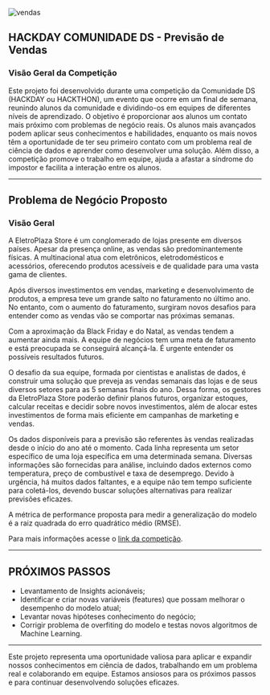 
![vendas](https://github.com/user-attachments/assets/42dc80fd-1673-4276-a40b-7d59b660f1d9)


## HACKDAY COMUNIDADE DS - Previsão de Vendas

### Visão Geral da Competição 
Este projeto foi desenvolvido durante uma competição da Comunidade DS (HACKDAY ou HACKTHON), um evento que ocorre em um final de semana, reunindo alunos da comunidade e dividindo-os em equipes de diferentes níveis de aprendizado. O objetivo é proporcionar aos alunos um contato mais próximo com problemas de negócio reais. Os alunos mais avançados podem aplicar seus conhecimentos e habilidades, enquanto os mais novos têm a oportunidade de ter seu primeiro contato com um problema real de ciência de dados e aprender como desenvolver uma solução. Além disso, a competição promove o trabalho em equipe, ajuda a afastar a síndrome do impostor e facilita a interação entre os alunos.

---

## Problema de Negócio Proposto 

### Visão Geral
A EletroPlaza Store é um conglomerado de lojas presente em diversos países. Apesar da presença online, as vendas são predominantemente físicas. A multinacional atua com eletrônicos, eletrodomésticos e acessórios, oferecendo produtos acessíveis e de qualidade para uma vasta gama de clientes.

Após diversos investimentos em vendas, marketing e desenvolvimento de produtos, a empresa teve um grande salto no faturamento no último ano. No entanto, com o aumento do faturamento, surgiram novos desafios para entender como as vendas vão se comportar nas próximas semanas.

Com a aproximação da Black Friday e do Natal, as vendas tendem a aumentar ainda mais. A equipe de negócios tem uma meta de faturamento e está preocupada se conseguirá alcançá-la. É urgente entender os possíveis resultados futuros.

O desafio da sua equipe, formada por cientistas e analistas de dados, é construir uma solução que preveja as vendas semanais das lojas e de seus diversos setores para as 5 semanas finais do ano. Dessa forma, os gestores da EletroPlaza Store poderão definir planos futuros, organizar estoques, calcular receitas e decidir sobre novos investimentos, além de alocar estes investimentos de forma mais eficiente em campanhas de marketing e vendas.

Os dados disponíveis para a previsão são referentes às vendas realizadas desde o início do ano até o momento. Cada linha representa um setor específico de uma loja específica em uma determinada semana. Diversas informações são fornecidas para análise, incluindo dados externos como temperatura, preço de combustível e taxa de desemprego. Devido à urgência, há muitos dados faltantes, e a equipe não tem tempo suficiente para coletá-los, devendo buscar soluções alternativas para realizar previsões eficazes.

A métrica de performance proposta para medir a generalização do modelo é a raiz quadrada do erro quadrático médio (RMSE).

Para mais informações acesse o [link da competição](https://www.kaggle.com/competitions/test-hackday-7).

---

## PRÓXIMOS PASSOS

- Levantamento de Insights acionáveis;
- Identificar e criar novas variáveis (features) que possam melhorar o desempenho do modelo atual;
- Levantar novas hipóteses conhecimento do negócio;
- Corrigir problema de overfiting do modelo e testas novos algoritmos de Machine Learning.

---

Este projeto representa uma oportunidade valiosa para aplicar e expandir nossos conhecimentos em ciência de dados, trabalhando em um problema real e colaborando em equipe. Estamos ansiosos para os próximos passos e para continuar desenvolvendo soluções eficazes.

